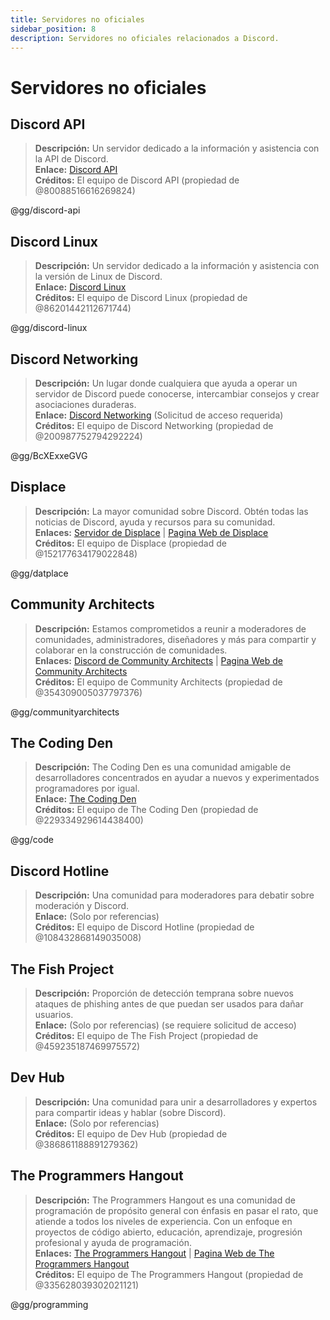 ```yaml
---
title: Servidores no oficiales
sidebar_position: 8
description: Servidores no oficiales relacionados a Discord.
---
```


# Servidores no oficiales

## Discord API

> **Descripción:** Un servidor dedicado a la información y asistencia con la API de Discord.   <br/>
**Enlace:** [Discord API](https://discord.gg/discord-api)   <br/>
**Créditos:** El equipo de Discord API (propiedad de @80088516616269824)

@gg/discord-api

## Discord Linux

> **Descripción:** Un servidor dedicado a la información y asistencia con la versión de Linux de Discord.   <br/>
**Enlace:** [Discord Linux](https://discord.gg/discord-linux)   <br/>
**Créditos:** El equipo de Discord Linux (propiedad de @86201442112671744)

@gg/discord-linux

## Discord Networking

> **Descripción:** Un lugar donde cualquiera que ayuda a operar un servidor de Discord puede conocerse, intercambiar consejos y crear asociaciones duraderas.   <br/>
**Enlace:** [Discord Networking](https://discord.gg/BcXExxeGVG) (Solicitud de acceso requerida)   <br/>
**Créditos:** El equipo de Discord Networking (propiedad de @200987752794292224)

@gg/BcXExxeGVG

## Displace

> **Descripción:** La mayor comunidad sobre Discord. Obtén todas las noticias de Discord, ayuda y recursos para su comunidad.   <br/>
**Enlaces:** [Servidor de Displace](https://discord.gg/datplace) | [Pagina Web de Displace](https://dat.place/)   <br/>
**Créditos:** El equipo de Displace (propiedad de @152177634179022848)

@gg/datplace

## Community Architects

> **Descripción:** Estamos comprometidos a reunir a moderadores de comunidades, administradores, diseñadores y más para compartir y colaborar en la construcción de comunidades.   <br/>
**Enlaces:** [Discord de Community Architects](https://discord.gg/communityarchitects) | [Pagina Web de Community Architects](https://communityarchitects.net)   <br/>
**Créditos:** El equipo de Community Architects (propiedad de @354309005037797376)

@gg/communityarchitects

## The Coding Den

> **Descripción:**  The Coding Den es una comunidad amigable de desarrolladores concentrados en ayudar a nuevos y experimentados programadores por igual.   <br/>
**Enlace:** [The Coding Den](https://discord.gg/code)   <br/>
**Créditos:** El equipo de The Coding Den (propiedad de @229334929614438400)

@gg/code

## Discord Hotline

> **Descripción:** Una comunidad para moderadores para debatir sobre moderación y Discord.   <br/>
**Enlace:** (Solo por referencias)   <br/>
**Créditos:** El equipo de Discord Hotline (propiedad de @108432868149035008)

## The Fish Project

> **Descripción:** Proporción de detección temprana sobre nuevos ataques de phishing antes de que puedan ser usados para dañar usuarios.   <br/>
**Enlace:** (Solo por referencias) (se requiere solicitud de acceso)   <br/>
**Créditos:** El equipo de The Fish Project (propiedad de @459235187469975572)

## Dev Hub

> **Descripción:** Una comunidad para unir a desarrolladores y expertos para compartir ideas y hablar (sobre Discord).   <br/>
**Enlace:** (Solo por referencias)   <br/>
**Créditos:** El equipo de Dev Hub (propiedad de @386861188891279362)

## The Programmers Hangout

> **Descripción:** The Programmers Hangout es una comunidad de programación de propósito general con énfasis en pasar el rato, que atiende a todos los niveles de experiencia. Con un enfoque en proyectos de código abierto, educación, aprendizaje, progresión profesional y ayuda de programación.  <br/>
**Enlaces:** [The Programmers Hangout](https://discord.gg/programming) | [Pagina Web de The Programmers Hangout](https://theprogrammershangout.com/)   <br/>
**Créditos:** El equipo de The Programmers Hangout (propiedad de @335628039302021121)

@gg/programming
